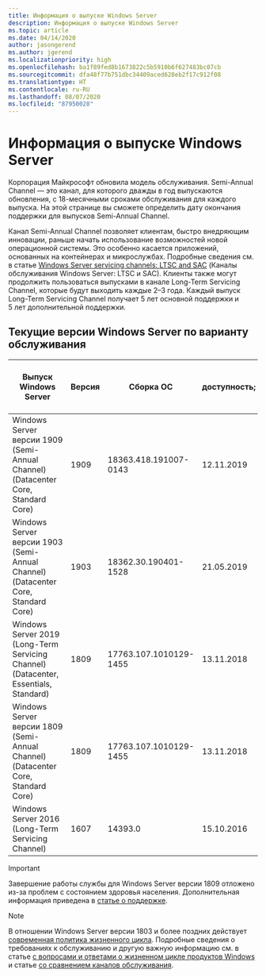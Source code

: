 ```yaml
---
title: Информация о выпуске Windows Server
description: Информация о выпуске Windows Server
ms.topic: article
ms.date: 04/14/2020
author: jasongerend
ms.author: jgerend
ms.localizationpriority: high
ms.openlocfilehash: ba1f89fed8b1673822c5b5910b6f627483bc07cb
ms.sourcegitcommit: dfa48f77b751dbc34409aced628eb2f17c912f08
ms.translationtype: HT
ms.contentlocale: ru-RU
ms.lasthandoff: 08/07/2020
ms.locfileid: "87950028"
---
```

# <a name="windows-server-release-information"></a>Информация о выпуске Windows Server

Корпорация Майкрософт обновила модель обслуживания. Semi-Annual Channel — это канал, для которого дважды в год выпускаются обновления, с 18-месячными сроками обслуживания для каждого выпуска. На этой странице вы сможете определить дату окончания поддержки для выпусков Semi-Annual Channel.

Канал Semi-Annual Channel позволяет клиентам, быстро внедряющим инновации, раньше начать использование возможностей новой операционной системы. Это особенно касается приложений, основанных на контейнерах и микрослужбах. Подробные сведения см. в статье [Windows Server servicing channels: LTSC and SAC](../get-started-19/servicing-channels-19.md) (Каналы обслуживания Windows Server: LTSC и SAC). Клиенты также могут продолжить пользоваться выпусками в канале Long-Term Servicing Channel, которые будут выходить каждые 2–3 года. Каждый выпуск Long-Term Servicing Channel получает 5 лет основной поддержки и 5 лет дополнительной поддержки.

## <a name="windows-server-current-versions-by-servicing-option"></a>Текущие версии Windows Server по варианту обслуживания

| Выпуск Windows Server | Версия | Сборка ОС | доступность; | Дата окончания основной фазы поддержки|Дата окончания дополнительной фазы поддержки |
|----------------|---------|----------|----------|---------|----------|
| Windows Server версии 1909 (Semi-Annual Channel) (Datacenter Core, Standard Core) | 1909  | 18363.418.191007-0143 | 12.11.2019 | 11.05.2021 | См. заметку |
| Windows Server версии 1903 (Semi-Annual Channel) (Datacenter Core, Standard Core) | 1903  | 18362.30.190401-1528 | 21.05.2019 | 08.12.2020 | См. заметку |
|Windows Server 2019 (Long-Term Servicing Channel) (Datacenter, Essentials, Standard)|1809|17763.107.1010129-1455|13.11.2018|09.01.2024|09.01.2029|
|Windows Server версии 1809 (Semi-Annual Channel) (Datacenter Core, Standard Core)|1809|17763.107.1010129-1455|13.11.2018|10.11.2020|См. заметку|
| Windows Server 2016 (Long-Term Servicing Channel)| 1607 | 14393.0 | 15.10.2016 |11.01.2022| 11.01.2027|

> [!IMPORTANT]
> Завершение работы службы для Windows Server версии 1809 отложено из-за проблем с состоянием здоровья населения. Дополнительная информация приведена в [статье о поддержке](https://support.microsoft.com/help/4557164).

>[!NOTE]
> В отношении Windows Server версии 1803 и более поздних действует [современная политика жизненного цикла](https://support.microsoft.com/help/30881). Подробные сведения о требованиях к обслуживанию и другую важную информацию см. в статье [с вопросами и ответами о жизненном цикле продуктов Windows](https://support.microsoft.com/help/18581/lifecycle-faq-windows-products) и статье [со сравнением каналов обслуживания](../get-started-19/servicing-channels-19.md).